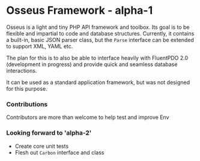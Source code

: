 # Osseus Framework - alpha-1

Osseus is a light and tiny PHP API framework and toolbox. Its goal is to be flexible
and impartial to code and database structures. Currently, it contains a built-in, basic
JSON parser class, but the `Parse` interface can be extended to support XML, YAML etc.

The plan for this is to also be able to interface heavily with FluentPDO 2.0
(development in progress) and provide quick and seamless database interactions.

It can be used as a standard application framework, but was not designed for
this purpose.

### Contributions
Contributors are more than welcome to help test and improve Env

### Looking forward to 'alpha-2'
- Create core unit tests
- Flesh out `Carbon` interface and class
